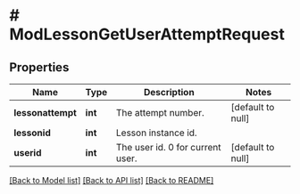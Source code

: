 # # ModLessonGetUserAttemptRequest

## Properties

Name | Type | Description | Notes
------------ | ------------- | ------------- | -------------
**lessonattempt** | **int** | The attempt number. | [default to null]
**lessonid** | **int** | Lesson instance id. |
**userid** | **int** | The user id. 0 for current user. | [default to null]

[[Back to Model list]](../../README.md#models) [[Back to API list]](../../README.md#endpoints) [[Back to README]](../../README.md)
